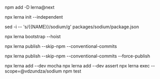 npm add -D lerna@next

npx lerna init --independent


sed -i -- 's/{{NAME}}/sodium/g' packages/sodium/package.json 

npx lerna bootstrap --hoist  

npx lerna publish --skip-npm --conventional-commits

npx lerna publish --skip-npm --conventional-commits --force-publish

npx lerna add --dev mocha
npx lerna add --dev assert
npx lerna exec --scope=@vdzundza/sodium npm test